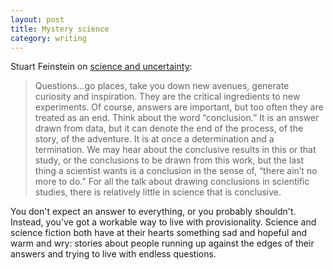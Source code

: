 ```yaml
---
layout: post
title: Mystery science
category: writing
---
```


Stuart Feinstein on [science and uncertainty](http://nautil.us/issue/2/uncertainty/certainly-not):

> Questions...go places, take you down new avenues, generate curiosity and inspiration. They are the critical ingredients to new experiments. Of course, answers are important, but too often they are treated as an end. Think about the word “conclusion.” It is an answer drawn from data, but it can denote the end of the process, of the story, of the adventure. It is at once a determination and a termination. We may hear about the conclusive results in this or that study, or the conclusions to be drawn from this work, but the last thing a scientist wants is a conclusion in the sense of, “there ain’t no more to do.” For all the talk about drawing conclusions in scientific studies, there is relatively little in science that is conclusive.

You don't expect an answer to everything, or you probably shouldn't. Instead, you've got a workable way to live with provisionality. Science and science fiction both have at their hearts something sad and hopeful and warm and wry: stories about people running up against the edges of their answers and trying to live with endless questions.